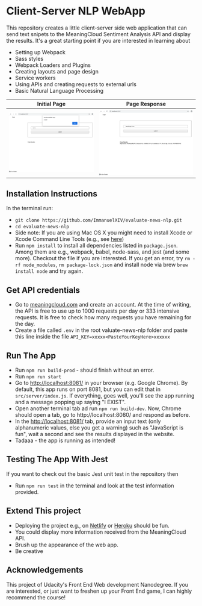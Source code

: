 # Client-Server NLP WebApp

This repository creates a little client-server side web application that can send text snipets to the MeaningCloud Sentiment Analysis API and display the results. It's a great starting point if you are interested in learning about
- Setting up Webpack
- Sass styles
- Webpack Loaders and Plugins
- Creating layouts and page design
- Service workers
- Using APIs and creating requests to external urls
- Basic Natural Language Processing

Initial Page             |  Page Response
:-------------------------:|:-------------------------:
![Initial Page](images/page-1.png)  |  ![Page Response](images/page-2.png)

## Installation Instructions
In the terminal run:
- `git clone https://github.com/ImmanuelXIV/evaluate-news-nlp.git`
- `cd evaluate-news-nlp`
- Side note: If you are using Mac OS X you might need to install Xcode or Xcode Command Line Tools (e.g., see [here](https://apps.apple.com/de/app/xcode/id497799835?mt=12))
- Run `npm install` to install all dependencies listed in `package.json`. Among them are e.g., webpack, babel, node-sass, and jest (and some more). Checkout the file if you are interested. If you get an error, try `rm -rf node_modules`, `rm package-lock.json` and install node via brew `brew install node` and try again.

## Get API credentials
- Go to [meaningcloud.com](https://www.meaningcloud.com/developer/sentiment-analysis) and create an account. At the time of writing, the API is free to use up to 1000 requests per day or 333 intensive requests. It is free to check how many requests you have remaining for the day.
- Create a file called `.env` in the root valuate-news-nlp folder and paste this line inside the file `API_KEY=xxxxx<PasteYourKeyHere>xxxxxx`

## Run The App
- Run `npm run build-prod` - should finish without an error.
- Run `npm run start`
- Go to [http://localhost:8081/](http://localhost:8081/) in your browser (e.g. Google Chrome). By default, this app runs on port 8081, but you can edit that in `src/server/index.js`. If everything, goes well, you'll see the app running and a message popping up saying "I EXIST".
- Open another terminal tab ad run `npm run build-dev`. Now, Chrome should open a tab, go to http://localhost:8080/ and respond as before.
- In the [http://localhost:8081/](http://localhost:8081/) tab, provide an input text (only alphanumeric values, else you get a warning) such as "JavaScript is fun", wait a second and see the results displayed in the website.
- Tadaaa - the app is running as intended!

## Testing The App With Jest
If you want to check out the basic Jest unit test in the repository then
- Run `npm run test` in the terminal and look at the test information provided.

## Extend This project
- Deploying the project e.g., on [Netlify](https://www.netlify.com/) or [Heroku](https://www.heroku.com/) should be fun.
- You could display more information received from the MeaningCloud API.
- Brush up the appearance of the web app.
- Be creative

## Acknowledgements
This project of Udacity's Front End Web development Nanodegree. If you are interested, or just want to freshen up your Front End game, I can highly recommend the course!